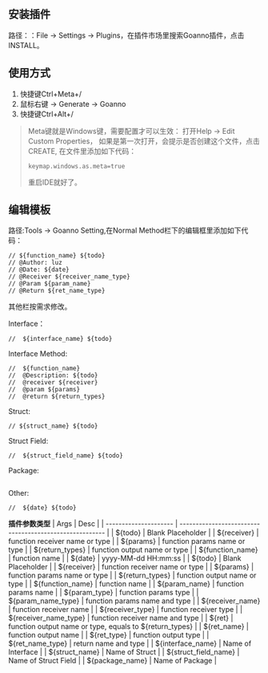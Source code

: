 ## 安装插件
路径：：File -> Settings -> Plugins，在插件市场里搜索Goanno插件，点击INSTALL。

## 使用方式
  1. 快捷键Ctrl+Meta+/
  2. 鼠标右键 -> Generate -> Goanno
  3. 快捷键Ctrl+Alt+/
 
 > Meta键就是Windows键，需要配置才可以生效：
 > 打开Help -> Edit Custom Properties， 如果是第⼀次打开，会提⽰是否创建这个文件，点击CREATE, 在文件⾥添加如下代码：
 > ```
 > keymap.windows.as.meta=true
 > ```
 > 重启IDE就好了。
 
 ## 编辑模板
 路径:Tools -> Goanno Setting,在Normal Method栏下的编辑框里添加如下代码：

 ```
// ${function_name} ${todo}
// @Author: luz 
// @Date: ${date}
// @Receiver ${receiver_name_type}
// @Param ${param_name}
// @Return ${ret_name_type}
 ```
 
其他栏按需求修改。

Interface：
```
//  ${interface_name} ${todo}
```

Interface Method:
 ```
//  ${function_name}
//  @Description: ${todo}
//  @receiver ${receiver}
//  @param ${params}
//  @return ${return_types}
```

Struct:
```
// ${struct_name} ${todo}
```

Struct Field:
```
//  ${struct_field_name} ${todo}
```

Package:
```
```

Other:
```
//  ${date} ${todo}
```

**插件参数类型**
| Args                  | Desc                                                    |
| --------------------- | ------------------------------------------------------- |
| ${todo}               | Blank Placeholder                                       |
| ${receiver}           | function receiver name or type                          |
| ${params}             | function params name or type                            |
| ${return_types}       | function output name or type                            |
| ${function_name}      | function name                                           |
| ${date}               | yyyy-MM-dd HH:mm:ss                                     |
| ${todo}               | Blank Placeholder                                       |
| ${receiver}           | function receiver name or type                          |
| ${params}             | function params name or type                            |
| ${return_types}       | function output name or type                            |
| ${function_name}      | function name                                           |
| ${param_name}         | function params name                                    |
| ${param_type}         | function params type                                    |
| ${param_name_type}    | function params name and type                           |
| ${receiver_name}      | function receiver name                                  |
| ${receiver_type}      | function receiver type                                  |
| ${receiver_name_type} | function receiver name and type                         |
| ${ret}                | function output name or type, equals to ${return_types} |
| ${ret_name}           | function output name                                    |
| ${ret_type}           | function output type                                    |
| ${ret_name_type}      | return name and type                                    |
| ${interface_name}     | Name of Interface                                       |
| ${struct_name}        | Name of Struct                                          |
| ${struct_field_name}  | Name of Struct Field                                    |
| ${package_name}       | Name of Package                                         |
